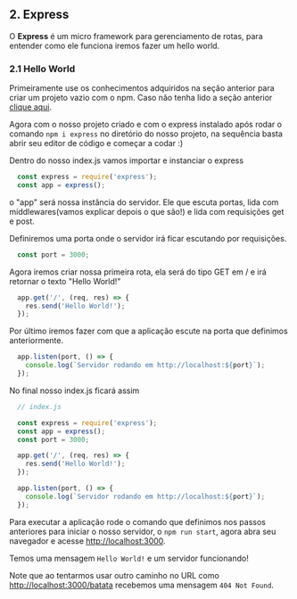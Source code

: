 ## 2. Express

O **Express** é um micro framework para gerenciamento de rotas, para entender como ele funciona iremos fazer um hello world.

### 2.1 Hello World

Primeiramente use os conhecimentos adquiridos na seção anterior para criar um projeto vazio com o npm. Caso não tenha lido a seção anterior [clique aqui](../1-primeiros-passos/npm.md).

Agora com o nosso projeto criado e com o express instalado após rodar o comando `npm i express` no diretório do nosso projeto, na sequência basta abrir seu editor de código e começar a codar :)

Dentro do nosso index.js vamos importar e instanciar o express

```javascript
  const express = require('express');
  const app = express();
```

o "app" será nossa instância do servidor. Ele que escuta portas, lida com middlewares(vamos explicar depois o que são!) e lida com requisições get e post.

Definiremos uma porta onde o servidor irá ficar escutando por requisições.

```javascript
  const port = 3000;
```

Agora iremos criar nossa primeira rota, ela será do tipo GET em / e irá retornar o texto "Hello World!"

```javascript
  app.get('/', (req, res) => {
    res.send('Hello World!');
  });
```

Por último iremos fazer com que a aplicação escute na porta que definimos anteriormente.

```javascript
  app.listen(port, () => {
    console.log(`Servidor rodando em http://localhost:${port}`);
  });
```

No final nosso index.js ficará assim

```javascript
  // index.js

  const express = require('express');
  const app = express();
  const port = 3000;

  app.get('/', (req, res) => {
    res.send('Hello World!');
  });

  app.listen(port, () => {
    console.log(`Servidor rodando em http://localhost:${port}`);
  });
```

Para executar a aplicação rode o comando que definimos nos passos anteriores para iniciar o nosso servidor, o `npm run start`, agora abra seu navegador e acesse [http://localhost:3000](http://localhost:3000).

Temos uma mensagem `Hello World!` e um servidor funcionando! 

Note que ao tentarmos usar outro caminho no URL como [http://localhost:3000/batata](http://localhost:3000/batata) recebemos uma mensagem `404 Not Found`.
